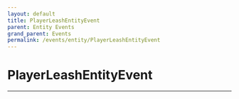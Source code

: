 ```yaml
---
layout: default
title: PlayerLeashEntityEvent
parent: Entity Events
grand_parent: Events
permalink: /events/entity/PlayerLeashEntityEvent
---
```


# PlayerLeashEntityEvent

---
